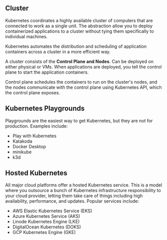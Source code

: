 ## Cluster

Kubernetes coordinates a highly available cluster of computers that are connected to work as a single unit. The abstraction allow you to deploy containerized applications to a cluster without tying them specifically to individual machines.

Kubernetes automates the distribution and scheduling of application containers across a cluster in a more efficient way.

A cluster consists of the **Control Plane and Nodes**. Can be deployed on either physical or VMs. When applications are deployed, you tell the control plane to start the application containers.

Control plane schedules the containers to run on the cluster's nodes, and the nodes communicate with the control plane using Kubernetes API, which the control plane exposes.

## Kubernetes Playgrounds

Playgrounds are the easiest way to get Kubernetes, but they are not for production. Examples include:

- Play with Kubernetes
- Katakoda
- Docker Desktop
- minikube
- k3d

## Hosted Kubernetes

All major cloud platforms offer a hosted Kubernetes service. This is a model where you outsource a bunch of Kubernetes infrastructure responsibility to your cloud provider, letting them take care of things including high availability, performance, and updates. Popular services include:

- AWS Elastic Kubernetes Service (EKS)
- Azure Kubernetes Service (AKS)
- Linode Kubernetes Engine (LKE)
- DigitalOcean Kubernetes (DOKS)
- GCP Kubernetes Engine (GKE)
